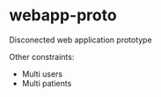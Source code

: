 # webapp-proto
Disconected web application prototype

Other constraints:

* Multi users
* Multi patients
